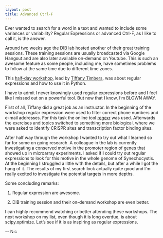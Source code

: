 ```yaml
---
layout: post
title: Advanced Ctrl-F
---
```


Ever wanted to search for a word in a text and wanted to include some variances or
variability? Regular Expressions or advanced Ctrl-F, as I like to call it, is the answer.

Around two weeks ago the [DIB lab](http://ivory.idyll.org/lab/) hosted another of their great [training](http://dib-training.readthedocs.org/en/pub/) sessions. 
These training sessions are usually broadcasted via Google Hangout and are also later 
available on-demand on Youtube. This is such an awesome feature as some people, including 
me, have sometimes problems to follow at the same time due to different time zones. 

This [half-day workshop](http://dib-training.readthedocs.org/en/pub/2016-02-17-regular-expressions-python.html), lead by [Tiffany Timbers](https://twitter.com/tiffanytimbers), was about regular expressions 
and how to use it in Python.

I have to admit I never knowingly used regular expressions before and I feel like I 
missed out on a powerful tool. But now that I know, I’m BLOWN AWAY. 

First of all, Tiffany did a great job as an instructor. In the beginning of the workshop
regular expression were used to filter correct phone numbers and e-mail addresses. 
For this task the online tool [regexr](http://regexr.com) was used. Afterwards the 
exercises and topics switched to something more biological, where we were asked to 
identify CRISPR sites and transcription factor binding sites.

After half way through the workshop I wanted to try out what I learned so far 
for some on going research. A colleague in the lab is currently investigating a conserved 
motive in the promoter region of genes that showed up in microarray experiments. I asked 
if I could try out regular expressions to look for this motive in the whole genome of 
Synechocystis. At the beginning I struggled a little with the details, but after a while I 
got the hang of it. The results of my first search look actually quite good and I’m 
really excited to investigate the potential targets in more depths.

Some concluding remarks:

1. Regular expression are awesome.

2. DIB training session and their on-demand workshop are even better. 

I can highly recommend watching or better attending these workshops. The next workshop on 
my list, even though it is long overdue, is about scipy.optimize. Let’s see if it is as 
inspiring as regular expressions.

-- Nic
